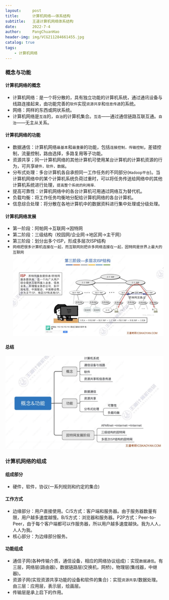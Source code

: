 ```yaml
---
layout:     post
title:      计算机网络——体系结构
subtitle:   王道计算机网络体系结构
date:       2022-7-4
author:     PangChuanHao
header-img: img/VCG211284661455.jpg
catalog: true
tags:                              
    - 计算机网络
---
```


### 概念与功能
#### 计算机网络的概念

* 计算机网络：是一个将分散的，具有独立功能的计算机系统，通过通讯设备与线路连接起来，由功能完善的`软件`实现`资源共享`和`信息传递`的系统。
* 网络：网样的东西或网状系统。
* 计算机网络是`互连`的，`自治`的计算机集合。`互连`——通过通信链路互联互通。`自治`——无主从关系。

#### 计算机网络的功能
* 数据通信：计算机网络`最基本`和`最重要`的功能，包括`连接控制，传输控制`，差错控制，流量控制，路由选择，多路复用等子功能。
* 资源共享；同一计算机网络的其他计算机可使用某台计算机的计算机资源的行为，可共享`硬件，软件，数据`。
* 分布式处理：多台计算机各自承担同一工作任务的不同部分(`Hadoop平台`)。当计算机网络中的某个计算机系统负荷过重时，可以将任务传送给网络中的其他计算机系统进行处理，`提高整个系统的利用率`.
* 提高可靠性：计算机网络中的各台计算机可用通过网络互为替代机。
* 负载均衡：将工作任务均衡地分配给计算机网络的各台计算机。
* 信息综合处理：将分散在各地计算机中的数据资料进行集中处理或分级处理。
#### 计算机网络发展
* 第一阶段：阿帕网->互联网->因特网
* 第二阶段：三级结构（校园网/企业网->地区网->主干网）
* 第三阶段：划分出多个ISP，形成多层次ISP结构
* `网络把很多计算机连接在一起，而互联网则把许多网络连接在一起，因特网是世界上最大的互联网`
![](https://github.com/1743431791/1743431791.github.io/blob/master/img/003.png)
#### 总结
![](https://github.com/1743431791/1743431791.github.io/blob/master/img/01.jpg)
### 计算机网络的组成
#### 组成部分
* 硬件，软件，协议(一系列规则和约定的集合)
#### 工作方式
* 边缘部分：用户直接使用。C/S方式：客户端和服务器。由于服务器数量有限，用户越多速度越慢。B/S方式：浏览器和服务器。P2P方式：Peer-to-Peer，由于每个客户端都可以作服务器，所以用户越多速度越快。我为人人，人人为我。
* 核心部分：为边缘部分服务。
#### 功能组成
* 通信子网(各种传输介质，通信设备，相应的网络协议组成)：实现`数据通信`。有三层，网络层(路由器)，数据链路层(交换机，网桥)，物理层(集线器，中继器)。
* 资源子网(实现资源共享功能的设备和软件的集合)：实现`资源共享`/数据处理。由三层：应用层，表示层，绘画层。
* 传输层是承上启下的作用。
